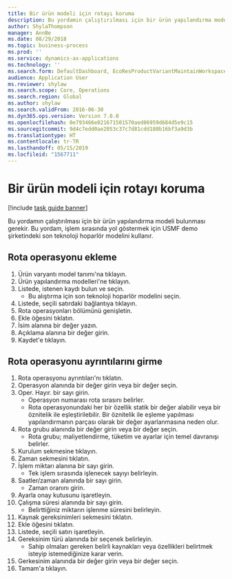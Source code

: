 ```yaml
---
title: Bir ürün modeli için rotayı koruma
description: Bu yordamın çalıştırılması için bir ürün yapılandırma modeli bulunması gerekir.
author: ShylaThompson
manager: AnnBe
ms.date: 08/29/2018
ms.topic: business-process
ms.prod: ''
ms.service: dynamics-ax-applications
ms.technology: ''
ms.search.form: DefaultDashboard, EcoResProductVariantMaintainWorkspace, PCProductConfigurationModelListPage, PCProductConfigurationModelDetails, PCRouteOperationDetails, WrkCtrCapabilityLookUp
audience: Application User
ms.reviewer: shylaw
ms.search.scope: Core, Operations
ms.search.region: Global
ms.author: shylaw
ms.search.validFrom: 2016-06-30
ms.dyn365.ops.version: Version 7.0.0
ms.openlocfilehash: 0e793466e021671501570aed06959d684d5e9c15
ms.sourcegitcommit: 9d4c7edd0ae2053c37c7d81cdd180b16bf3a9d3b
ms.translationtype: HT
ms.contentlocale: tr-TR
ms.lasthandoff: 05/15/2019
ms.locfileid: "1567711"
---
```

# <a name="maintain-route-for-a-product-model"></a>Bir ürün modeli için rotayı koruma

[!include [task guide banner](../../includes/task-guide-banner.md)]

Bu yordamın çalıştırılması için bir ürün yapılandırma modeli bulunması gerekir. Bu yordam, işlem sırasında yol göstermek için USMF demo şirketindeki son teknoloji hoparlör modelini kullanır.


## <a name="add-a-route-operation"></a>Rota operasyonu ekleme
1. Ürün varyantı model tanımı'na tıklayın.
2. Ürün yapılandırma modelleri'ne tıklayın.
3. Listede, istenen kaydı bulun ve seçin.
    * Bu alıştırma için son teknoloji hoparlör modelini seçin.  
4. Listede, seçili satırdaki bağlantıya tıklayın.
5. Rota operasyonları bölümünü genişletin.
6. Ekle öğesini tıklatın.
7. İsim alanına bir değer yazın.
8. Açıklama alanına bir değer girin.
9. Kaydet'e tıklayın.

## <a name="enter-route-operation-details"></a>Rota operasyonu ayrıntılarını girme
1. Rota operasyonu ayrıntıları'nı tıklatın.
2. Operasyon alanında bir değer girin veya bir değer seçin.
3. Oper. Hayır. bir sayı girin.
    * Operasyon numarası rota sırasını belirler.  
    * Rota operasyonundaki her bir özellik statik bir değer alabilir veya bir öznitelik ile eşleştirilebilir. Bir öznitelik ile eşleme yapılması yapılandırmanın parçası olarak bir değer ayarlanmasına neden olur.  
4. Rota grubu alanında bir değer girin veya bir değer seçin.
    * Rota grubu; maliyetlendirme, tüketim ve ayarlar için temel davranışı belirler.  
5. Kurulum sekmesine tıklayın.
6. Zaman sekmesini tıklatın.
7. İşlem miktarı alanına bir sayı girin.
    * Tek işlem sırasında işlenecek sayıyı belirleyin.  
8. Saatler/zaman alanında bir sayı girin.
    * Zaman oranını girin.  
9. Ayarla onay kutusunu işaretleyin.
10. Çalışma süresi alanında bir sayı girin.
    * Belirttiğiniz miktarın işlenme süresini belirleyin.  
11. Kaynak gereksinimleri sekmesini tıklatın.
12. Ekle öğesini tıklatın.
13. Listede, seçili satırı işaretleyin.
14. Gereksinim türü alanında bir seçenek belirleyin.
    * Sahip olmaları gereken belirli kaynakları veya özellikleri belirtmek isteyip istemediğinize karar verin.  
15. Gerkesinim alanında bir değer girin veya bir değer seçin.
16. Tamam'a tıklayın.

